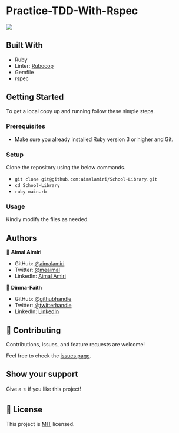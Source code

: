 # Practice-TDD-With-Rspec

![](https://img.shields.io/badge/Microverse-blueviolet)

## Built With

- Ruby
- Linter: [Rubocop](https://rubocop.org/)
- Gemfile
- rspec

## Getting Started

To get a local copy up and running follow these simple steps.

### Prerequisites

- Make sure you already installed Ruby version 3 or higher and Git. 

### Setup

Clone the repository using the below commands.

- `git clone git@github.com:aimalamiri/School-Library.git `
- `cd School-Library`
- `ruby main.rb`

### Usage

Kindly modify the files as needed.

## Authors

👤 **Aimal Aimiri**

- GitHub: [@aimalamiri](https://github.com/aimalamiri)
- Twitter: [@meaimal](https://twitter.com/meaimal)
- LinkedIn: [Aimal Amiri](https://linkedin.com/in/aimal-amiri)

👤 **Dinma-Faith**

- GitHub: [@githubhandle](https://github.com/Dinma-Faith)
- Twitter: [@twitterhandle](https://twitter.com/phayte_p)
- LinkedIn: [LinkedIn](https://linkedin.com/in/chidinma-faith)


## 🤝 Contributing

Contributions, issues, and feature requests are welcome!

Feel free to check the [issues page](https://github.com/aimalamiri/School-Library/issues).

## Show your support

Give a ⭐️ if you like this project!

## 📝 License

This project is [MIT](./MIT.md) licensed.
